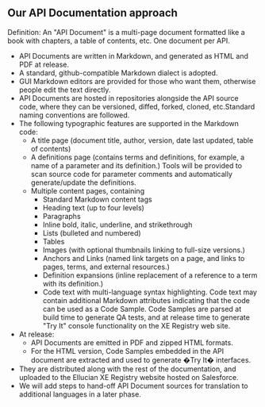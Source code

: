 Our API Documentation approach
------------------------------

Definition: An "API Document" is a multi-page document formatted like a book with chapters, a table of contents, etc. One document per API.

* API Documents are written in Markdown, and generated as HTML and PDF at release.
* A standard, github-compatible Markdown dialect is adopted.
* GUI Markdown editors are provided for those who want them, otherwise people edit the text directly.
* API Documents are hosted in repositories alongside the API source code, where they can be versioned, diffed, forked, cloned, etc.Standard naming conventions are followed.
* The following typographic features are supported in the Markdown code:
	* A title page (document title, author, version, date last updated, table of contents) 
	* A definitions page (contains terms and definitions, for example, a name of a parameter and its definition.) Tools will be provided to scan source code for parameter comments and automatically generate/update the definitions.
	* Multiple content pages, containing
		* Standard Markdown content tags
		* Heading text (up to four levels)
		* Paragraphs
		* Inline bold, italic, underline, and strikethrough 
		* Lists (bulleted and numbered)
		* Tables
		* Images (with optional thumbnails linking to full-size versions.)
		* Anchors and Links (named link targets on a page, and links to pages, terms, and external resources.)
		* Definition expansions (inline replacement of a reference to a term with its definition.)
		* Code text with multi-language syntax highlighting. Code text may contain additional Markdown attributes indicating that the code can be used as a Code Sample. Code Samples are parsed at build time to generate QA tests, and at release time to generate "Try It" console functionality on the XE Registry web site.
* At release: 
	* API Documents are emitted in PDF and zipped HTML formats. 
	* For the HTML version, Code Samples embedded in the API document are extracted and used to generate �Try It� interfaces.
* They are distributed along with the rest of the documentation, and uploaded to the Ellucian XE Registry website hosted on Salesforce. 
* We will add steps to hand-off API Document sources for translation to additional languages in a later phase.
